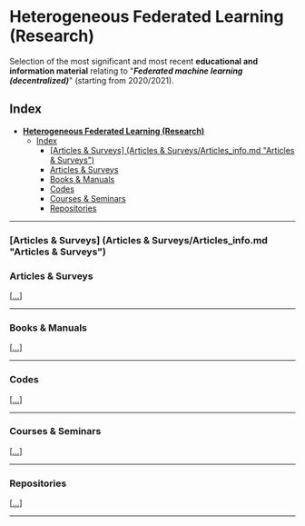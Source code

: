 # **Heterogeneous Federated Learning (Research)**
Selection of the most significant and most recent **educational and information material** relating to "_**Federated machine learning (decentralized)**_" (starting from 2020/2021).


 
## Index
- [**Heterogeneous Federated Learning (Research)**](#heterogeneous-federated-learning-research)
  - [Index](#index)
    - [\[Articles \& Surveys\] (Articles \& Surveys/Articles\_info.md "Articles \& Surveys")](#articles--surveys-articles--surveysarticles_infomd-articles--surveys)
    - [Articles \& Surveys](#articles--surveys)
    - [Books \& Manuals](#books--manuals)
    - [Codes](#codes)
    - [Courses \& Seminars](#courses--seminars)
    - [Repositories](#repositories)

 

-------------


### [Articles & Surveys] (Articles & Surveys/Articles_info.md "Articles & Surveys")


### Articles & Surveys   
[[...](<Articles & Surveys/Articles_info.md> "Articles & Surveys")]   

-------------

### Books & Manuals   
[[...](<Books & Manuals/Books_info.md> "Books & Manuals")]       

-------------     

### Codes   
[[...](<Codes/Codes_info.md> "Codes")]   

-------------

### Courses & Seminars  
[[...](<Courses & Seminars/Courses_info.md> "Courses")]  

-------------    

### Repositories         
[[...](Repositories/Repositories_info.md "Repositories")]


-------------------       

